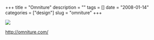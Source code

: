 +++
title = "Omniture"
description = ""
tags = []
date = "2008-01-14"
categories = ["design"]
slug = "omniture"
+++


 

  <div id="screens-thumbs" class="clearfix">
    <div class="txt-center" id="design-submission"><a href="http://omniture.com/"><img id='bluga-thumbnail-1135' class='bluga-thumbnail large' src='//media.konigi.com/bluga/
wt47f282285b6d3_0.jpg'/></a></div>  
  </div>   
<p><a href="http://omniture.com/">http://omniture.com/</a></p>




